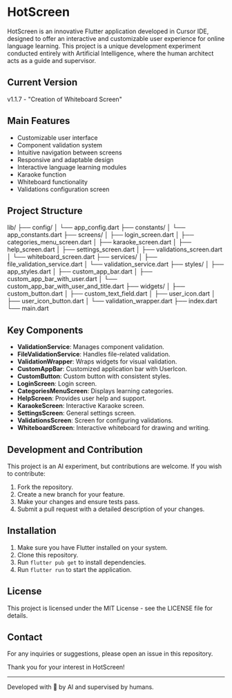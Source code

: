 # HotScreen

HotScreen is an innovative Flutter application developed in Cursor IDE, designed to offer an interactive and customizable user experience for online language learning. This project is a unique development experiment conducted entirely with Artificial Intelligence, where the human architect acts as a guide and supervisor.

## Current Version
v1.1.7 - "Creation of Whiteboard Screen"

## Main Features
- Customizable user interface
- Component validation system
- Intuitive navigation between screens
- Responsive and adaptable design
- Interactive language learning modules
- Karaoke function
- Whiteboard functionality
- Validations configuration screen

## Project Structure

lib/
├── config/
│   └── app_config.dart
├── constants/
│   └── app_constants.dart
├── screens/
│   ├── login_screen.dart
│   ├── categories_menu_screen.dart
│   ├── karaoke_screen.dart
│   ├── help_screen.dart
│   ├── settings_screen.dart
│   ├── validations_screen.dart
│   └── whiteboard_screen.dart
├── services/
│   ├── file_validation_service.dart
│   └── validation_service.dart
├── styles/
│   ├── app_styles.dart
│   ├── custom_app_bar.dart
│   ├── custom_app_bar_with_user.dart
│   └── custom_app_bar_with_user_and_title.dart
├── widgets/
│   ├── custom_button.dart
│   ├── custom_text_field.dart
│   ├── user_icon.dart
│   ├── user_icon_button.dart
│   └── validation_wrapper.dart
├── index.dart
└── main.dart

## Key Components
- **ValidationService**: Manages component validation.
- **FileValidationService**: Handles file-related validation.
- **ValidationWrapper**: Wraps widgets for visual validation.
- **CustomAppBar**: Customized application bar with UserIcon.
- **CustomButton**: Custom button with consistent styles.
- **LoginScreen**: Login screen.
- **CategoriesMenuScreen**: Displays learning categories.
- **HelpScreen**: Provides user help and support.
- **KaraokeScreen**: Interactive Karaoke screen.
- **SettingsScreen**: General settings screen.
- **ValidationsScreen**: Screen for configuring validations.
- **WhiteboardScreen**: Interactive whiteboard for drawing and writing.

## Development and Contribution
This project is an AI experiment, but contributions are welcome. If you wish to contribute:
1. Fork the repository.
2. Create a new branch for your feature.
3. Make your changes and ensure tests pass.
4. Submit a pull request with a detailed description of your changes.

## Installation
1. Make sure you have Flutter installed on your system.
2. Clone this repository.
3. Run `flutter pub get` to install dependencies.
4. Run `flutter run` to start the application.

## License
This project is licensed under the MIT License - see the LICENSE file for details.

## Contact
For any inquiries or suggestions, please open an issue in this repository.

Thank you for your interest in HotScreen!

---

Developed with 🧠 by AI and supervised by humans.
